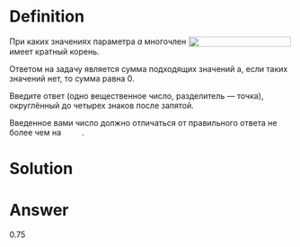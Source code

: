 # Definition

<p align="left">При каких значениях параметра <i>a</i> многочлен <img src="./svgs/06342006e1a6153a2b402dd098c62596.svg" align=top width=182.25074999999998pt height=18.312359999999998pt style="background-color: rgba(255, 255, 255, 0.5);"/> имеет кратный корень.</p> 

Ответом на задачу является сумма подходящих значений a, если таких значений нет, то сумма равна 0.

Введите ответ (одно вещественное число, разделитель — точка), округлённый до четырех знаков после запятой.

<p align="left">Введенное вами число должно отличаться от правильного ответа не более чем на <img src="./svgs/23a265e3aeb05266939bff147e6cb01c.svg" align=top width=33.26499pt height=14.202787499999998pt style="background-color: rgba(255, 255, 255, 0.5);"/>.</p>

# Solution

# Answer

0.75